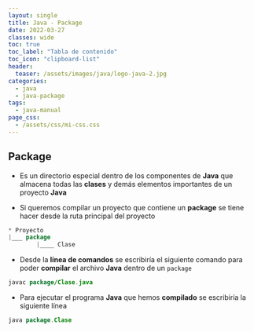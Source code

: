 ```yaml
---
layout: single
title: Java - Package
date: 2022-03-27
classes: wide
toc: true
toc_label: "Tabla de contenido"
toc_icon: "clipboard-list"
header:
  teaser: /assets/images/java/logo-java-2.jpg
categories:
  - java
  - java-package
tags:
  - java-manual
page_css: 
  - /assets/css/mi-css.css
---
```


## Package

* Es un directorio especial dentro de los componentes de **Java** que almacena todas las **clases** y demás elementos importantes de un proyecto **Java**

* Si queremos compilar un proyecto que contiene un **package** se tiene hacer desde la ruta principal del proyecto

```java
* Proyecto
|___ package
        |____ Clase
```

* Desde la **línea de comandos** se escribiría el siguiente comando para poder **compilar** el archivo **Java** dentro de un ``package``

```java
javac package/Clase.java
```

* Para ejecutar el programa **Java** que hemos **compilado** se escribiría la siguiente línea

```java
java package.Clase
```
